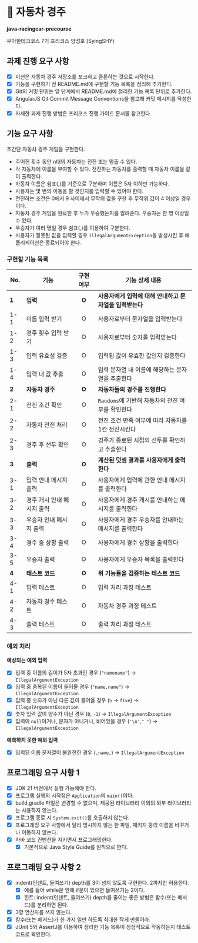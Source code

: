 # :car: 자동차 경주
**java-racingcar-precourse**

우아한테크코스 7기 프리코스 양성호 (SyingSHY)

## 과제 진행 요구 사항
- [X] 미션은 자동차 경주 저장소를 포크하고 클론하는 것으로 시작한다.
- [X] 기능을 구현하기 전 README.md에 구현할 기능 목록을 정리해 추가한다.
- [X] Git의 커밋 단위는 앞 단계에서 README.md에 정리한 기능 목록 단위로 추가한다.
- [X] AngularJS Git Commit Message Conventions을 참고해 커밋 메시지를 작성한다.
- [X] 자세한 과제 진행 방법은 프리코스 진행 가이드 문서를 참고한다.

## 기능 요구 사항
초간단 자동차 경주 게임을 구현한다.
- 주어진 횟수 동안 n대의 자동차는 전진 또는 멈출 수 있다.
- 각 자동차에 이름을 부여할 수 있다. 전진하는 자동차를 출력할 때 자동차 이름을 같이 출력한다.
- 자동차 이름은 쉼표(,)를 기준으로 구분하며 이름은 5자 이하만 가능하다.
- 사용자는 몇 번의 이동을 할 것인지를 입력할 수 있어야 한다.
- 전진하는 조건은 0에서 9 사이에서 무작위 값을 구한 후 무작위 값이 4 이상일 경우이다.
- 자동차 경주 게임을 완료한 후 누가 우승했는지를 알려준다. 우승자는 한 명 이상일 수 있다.
- 우승자가 여러 명일 경우 쉼표(,)를 이용하여 구분한다.
- 사용자가 잘못된 값을 입력할 경우 `IllegalArgumentException`을 발생시킨 후 애플리케이션은 종료되어야 한다.

### 구현할 기능 목록
| No.   | 기능              | 구현 여부 | 기능 상세 내용                         |
|-------|-----------------|:-----:|----------------------------------|
| **1** | **입력**          | **O** | **사용자에게 입력에 대해 안내하고 문자열을 입력받는다** |
| 1-1   | 이름 입력 받기        |   O   | 사용자로부터 문자열을 입력받는다                |
| 1-2   | 경주 횟수 입력 받기     |   O   | 사용자로부터 숫자를 입력받는다                 |
| 1-3   | 입력 유효성 검증       |   O   | 입력된 값이 유효한 값인지 검증한다              |
| 1-4   | 입력 내 값 추출       |   O   | 입력 문자열 내 이름에 해당하는 문자열을 추출한다      |
| **2** | **자동차 경주**      | **O** | **자동차들의 경주를 진행한다**               |
| 2-1   | 전진 조건 확인        |   O   | `Randoms`에 기반해 자동차의 전진 여부를 확인한다  |
| 2-2   | 자동차 전진 처리       |   O   | 전진 조건 만족 여부에 따라 자동차를 1칸 전진시킨다    |
| 2-3   | 경주 후 선두 확인      |   O   | 경주가 종료된 시점의 선두를 확인하고 추출한다        |  
| **3** | **출력**          | **O** | **계산된 덧셈 결과를 사용자에게 출력한다**        |
| 3-1   | 입력 안내 메시지 출력    |   O   | 사용자에게 입력에 관한 안내 메시지를 출력한다        |
| 3-2   | 경주 개시 안내 메시지 출력 |   O   | 사용자에게 경주 개시를 안내하는 메시지를 출력한다      |
| 3-3   | 우승자 안내 메시지 출력   |   O   | 사용자에게 경주 우승자를 안내하는 메시지를 출력한다     |
| 3-4   | 경주 중 상황 출력      |   O   | 사용자에게 경주 상황을 출력한다                |
| 3-5   | 우승자 출력          |   O   | 사용자에게 우승자 목록을 출력한다               |
| **4** | **테스트 코드**      | **O** | **위 기능들을 검증하는 테스트 코드**           |
| 4-1   | 입력 테스트          |   O   | 입력 처리 과정 테스트                     |
| 4-2   | 자동차 경주 테스트      |   O   | 자동차 경주 과정 테스트                    |
| 4-3   | 출력 테스트          |   O   | 출력 처리 과정 테스트                     |

### 예외 처리
**예상되는 예외 입력**
- [X] 입력 중 이름의 길이가 5자 초과인 경우 (`"namename"`) &rarr; `IllegalArgumentException`
- [X] 입력 중 중복된 이름이 들어올 경우 (`"name,name"`) &rarr; `IllegalArgumentException`
- [X] 입력 중 숫자가 아닌 다른 값이 들어올 경우 (`5` &rarr; `five`) &rarr; `IllegalArgumentException`
- [X] 숫자 입력 값이 양수가 아닌 경우 (`0`, `-1`) &rarr; `IllegalArgumentException`
- [X] 입력이 `null`이거나, 문자가 아니거나, 비어있을 경우 (`'\n'`,`" "`) &rarr; `IllegalArgumentException`

**예측하지 못한 예외 입력**
- [X] 입력된 이름 문자열이 불완전한 경우 (`,name,`) &rarr; `IllegalArgumentException`

## 프로그래밍 요구 사항 1
- [X] JDK 21 버전에서 실행 가능해야 한다.
- [X] 프로그램 실행의 시작점은 `Application`의 `main()`이다.
- [X] build.gradle 파일은 변경할 수 없으며, 제공된 라이브러리 이외의 외부 라이브러리는 사용하지 않는다.
- [X] 프로그램 종료 시 `System.exit()`를 호출하지 않는다.
- [X] 프로그래밍 요구 사항에서 달리 명시하지 않는 한 파일, 패키지 등의 이름을 바꾸거나 이동하지 않는다.
- [X] 자바 코드 컨벤션을 지키면서 프로그래밍한다.
    - [X] 기본적으로 Java Style Guide를 원칙으로 한다.

## 프로그래밍 요구 사항 2
- [X] indent(인덴트, 들여쓰기) depth를 3이 넘지 않도록 구현한다. 2까지만 허용한다.
  - [X] 예를 들어 while문 안에 if문이 있으면 들여쓰기는 2이다.
  - [X] 힌트: indent(인덴트, 들여쓰기) depth를 줄이는 좋은 방법은 함수(또는 메서드)를 분리하면 된다.
- [X] 3항 연산자를 쓰지 않는다.
- [X] 함수(또는 메서드)가 한 가지 일만 하도록 최대한 작게 만들어라.
- [X] JUnit 5와 AssertJ를 이용하여 정리한 기능 목록이 정상적으로 작동하는지 테스트 코드로 확인한다.